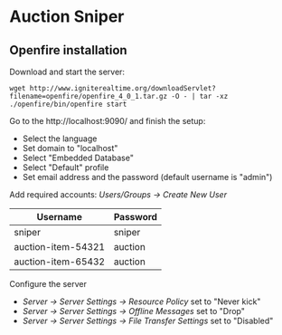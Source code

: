 # Auction Sniper

## Openfire installation
Download and start the server:
```
wget http://www.igniterealtime.org/downloadServlet?filename=openfire/openfire_4_0_1.tar.gz -O - | tar -xz
./openfire/bin/openfire start
```

Go to the http://localhost:9090/ and finish the setup:
* Select the language
* Set domain to "localhost"
* Select "Embedded Database"
* Select "Default" profile
* Set email address and the password (default username is "admin")

Add required accounts:
_Users/Groups -> Create New User_

| Username           | Password |
|--------------------|----------|
| sniper             | sniper   |
| auction-item-54321 | auction  |
| auction-item-65432 | auction  |

Configure the server
* _Server -> Server Settings -> Resource Policy_ set to "Never kick"
* _Server -> Server Settings -> Offline Messages_ set to "Drop"
* _Server -> Server Settings -> File Transfer Settings_ set to "Disabled"